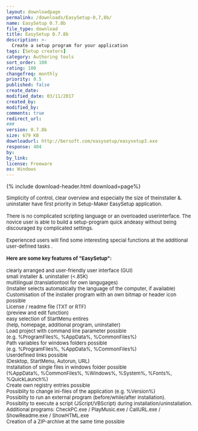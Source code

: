 ```yaml
---
layout: downloadpage
permalink: /downloads/EasySetup-0,7,8b/
name: EasySetup 0.7.8b
file_type: download
title: EasySetup 0.7.8b
description: >-
  Create a setup program for your application 
tags: [Setup creators]
category: Authoring tools
sort_order: 100
rating: 100
changefreq: monthly
priority: 0.5
published: false
create_date: 
modified_date: 03/11/2017
created_by: 
modified_by: 
comments: true
redirect_url: 
### 
version: 0.7.8b
size: 679 KB
downloadurl: http://bersoft.com/easysetup/easysetup3.exe
response: 404
by: 
by_link: 
license: Freeware
os: Windows
---
```


{% include download-header.html download=page%}

<p style="fix-download-text !important">
<p><font size="2">Simplicity of control, clear overview and especially the size of theinstaller &amp;. uninstaller have first priority in Setup-Maker EasySetup application. <br />
<br />
There is no complicated scripting language or an overloaded userinterface. The novice user is able to build a setup-program quick andeasy without being discouraged by complicated settings. <br />
<br />
Experienced users will find some interesting special functions at the additional user-defined tasks .<br />
<br />
<span><strong>Here </strong><strong>are some key features of "EasySetup":</strong></span><br />
<br />
clearly arranged and user-friendly user interface (GUI) <br />
small installer &amp;. uninstaller (&lt;.85K) <br />
multilingual (translationtool for own langugages)<br />
(Installer selects automatically the language of the computer, if available) <br />
Customisation of the installer program with an own bitmap or header icon possible <br />
License / readme file (TXT or RTF)<br />
(preview and edit function) <br />
easy selection of StartMenu entires<br />
(help, homepage, additional program, uninstaller)<br />
Load project with command line parameter possible<br />
(e.g. %ProgramFiles%, %AppData%, %CommonFiles%) <br />
Path variables for windows folders possible<br />
(e.g. %ProgramFiles%, %AppData%, %CommonFiles%) <br />
Userdefined links possible<br />
(Desktop, StartMenu, Autorun, URL) <br />
Installation of single files in windows folder possible<br />
(%AppData%, %CommonFiles%, %Windows%, %System%, %Fonts%, %QuickLaunch%) <br />
Create own registry entries possible <br />
Possiblity to change ini-files of the application (e.g. %Version%) <br />
Possiblity to run an external program (before/while/after installation). <br />
Possiblity to execute a script (JScript/VBScript) during installation/uninstallation. <br />
Additional programs: CheckPC.exe / PlayMusic.exe / CallURL.exe / ShowReadme.exe / ShowHTML.exe <br />
Creation of a ZIP-archive at the same time possible <br />
</font></p></p>
